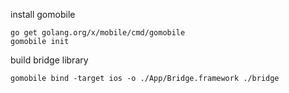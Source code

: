install gomobile
```
go get golang.org/x/mobile/cmd/gomobile
gomobile init
```

build bridge library
```
gomobile bind -target ios -o ./App/Bridge.framework ./bridge
```
